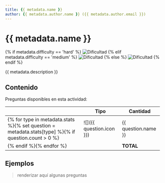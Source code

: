 ```yaml
---
title: {{ metadata.name }}
author: {{ metadata.author.name }} ({{ metadata.author.email }})
---
```


# {{ metadata.name }}

{% if metadata.difficulty == 'hard' %}
![Dificultad](https://img.shields.io/badge/Dificultad-Alta-red)
{% elif metadata.difficulty == 'medium' %}
![Dificultad](https://img.shields.io/badge/Dificultad-Media-yellow)
{% else %}
![Dificultad](https://img.shields.io/badge/Dificultad-Baja-green)
{% endif %}

{{ metadata.description }}

## Contenido

Preguntas disponibles en esta actividad:

|   | Tipo              | Cantidad                   |
| - | ----------------- | -------------------------- |
{% for type in metadata.stats %}{% set question = metadata.stats[type] %}{% if question.count > 0 %}| ![]({{ question.icon }}) | {{ question.name }} | {{ question.count }} |
{% endif %}{% endfor %}|   | **TOTAL**         | {{ metadata.total }} |

## Ejemplos

> renderizar aquí algunas preguntas